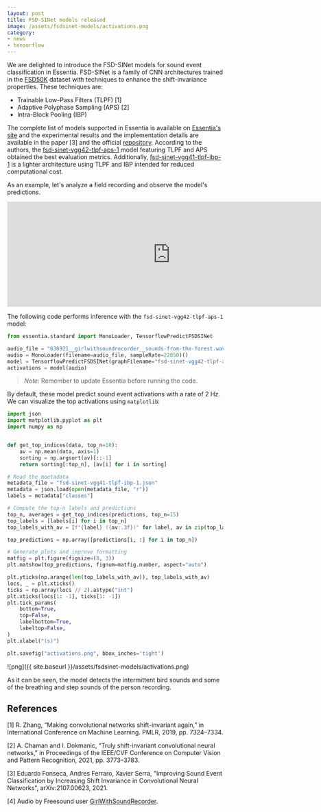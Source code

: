 ```yaml
---
layout: post
title: FSD-SINet models released
image: /assets/fsdsinet-models/activations.png
category:
- news
- tensorflow
---
```


We are delighted to introduce the FSD-SINet models for sound event classification in Essentia.
FSD-SINet is a family of CNN architectures trained in the [FSD50K](https://zenodo.org/record/4060432) dataset with techniques to enhance the shift-invariance properties.
These techniques are:
 - Trainable Low-Pass Filters (TLPF) [1]
 - Adaptive Polyphase Sampling (APS) [2]
 - Intra-Block Pooling (IBP)

The complete list of models supported in Essentia is available on [Essentia's site](https://essentia.upf.edu/models.html#audio-event-recognition) and the experimental results and the implementation details are available in the paper [3] and the official [repository](https://github.com/edufonseca/shift_sec).
According to the authors, the [fsd-sinet-vgg42-tlpf-aps-1](https://essentia.upf.edu/models/audio-event-recognition/fsd-sinet/fsd-sinet-vgg42-tlpf-ibp-1.pb) model featuring TLPF and APS obtained the best evaluation metrics.
Additionally, [fsd-sinet-vgg41-tlpf-ibp-1](https://essentia.upf.edu/models/audio-event-recognition/fsd-sinet/fsd-sinet-vgg41-tlpf-ibp-1.pb) is a lighter architecture using TLPF and IBP intended for reduced computational cost.

As an example, let's analyze a field recording and observe the model's predictions.

<iframe frameborder="0" scrolling="no" src="https://freesound.org/embed/sound/iframe/636921/simple/large/" width="760" height="245"></iframe>

The following code performs inference with the `fsd-sinet-vgg42-tlpf-aps-1` model:

```python
from essentia.standard import MonoLoader, TensorflowPredictFSDSINet

audio_file = "636921__girlwithsoundrecorder__sounds-from-the-forest.wav"
audio = MonoLoader(filename=audio_file, sampleRate=22050)()
model = TensorflowPredictFSDSINet(graphFilename="fsd-sinet-vgg42-tlpf-aps-1.pb")
activations = model(audio)
```
> *Note*: Remember to update Essentia before running the code.

By default, these model predict sound event activations with a rate of 2 Hz.
We can visualize the top activations using `matplotlib`:

```python
import json
import matplotlib.pyplot as plt
import numpy as np


def get_top_indices(data, top_n=10):
    av = np.mean(data, axis=1)
    sorting = np.argsort(av)[::-1]
    return sorting[:top_n], [av[i] for i in sorting]

# Read the moetadata
metadata_file = "fsd-sinet-vgg41-tlpf-ibp-1.json"
metadata = json.load(open(metadata_file, "r"))
labels = metadata["classes"]

# Compute the top-n labels and predictions
top_n, averages = get_top_indices(predictions, top_n=15)
top_labels = [labels[i] for i in top_n]
top_labels_with_av = [f"{label} ({av:.3f})" for label, av in zip(top_labels, averages)]

top_predictions = np.array([predictions[i, :] for i in top_n])

# Generate plots and improve formatting
matfig = plt.figure(figsize=(8, 3))
plt.matshow(top_predictions, fignum=matfig.number, aspect="auto")

plt.yticks(np.arange(len(top_labels_with_av)), top_labels_with_av)
locs, _ = plt.xticks()
ticks = np.array(locs // 2).astype("int")
plt.xticks(locs[1: -1], ticks[1: -1])
plt.tick_params(
    bottom=True,
    top=False,
    labelbottom=True,
    labeltop=False,
)
plt.xlabel("(s)")

plt.savefig("activations.png", bbox_inches='tight')
```

![png]({{ site.baseurl }}/assets/fsdsinet-models/activations.png)

As it can be seen, the model detects the intermittent bird sounds and some of the breathing and step sounds of the person recording.

## References

[1] R. Zhang, “Making convolutional networks shift-invariant again,” in International Conference on Machine Learning. PMLR, 2019, pp. 7324–7334.

[2] A. Chaman and I. Dokmanic, “Truly shift-invariant convolutional neural networks,” in Proceedings of the IEEE/CVF Conference on Computer Vision and Pattern Recognition, 2021, pp. 3773–3783.

[3] Eduardo Fonseca, Andres Ferraro, Xavier Serra, "Improving Sound Event Classification by Increasing Shift Invariance in Convolutional Neural Networks", arXiv:2107.00623, 2021.

[4] Audio by Freesound user [GirlWithSoundRecorder](https://freesound.org/people/GirlWithSoundRecorder/sounds/636921/).
